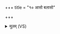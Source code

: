 +++
title = "१० आसो बलासो"

+++
<details><summary>मूलम् (VS)</summary>

आसो॑ ब॒लासो॒ भव॑तु॒ मूत्रं॑ भवत्वा॒मय॑त्। यक्ष्मा॑णां॒ सर्वे॑षां वि॒षं निर॑वोचम॒हं त्वत् ॥
</details>